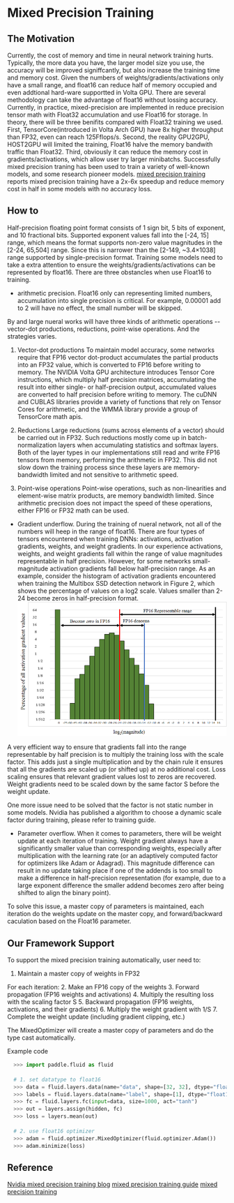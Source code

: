 # Mixed Precision Training

## The Motivation
Currently, the cost of memory and time in neural network training hurts. Typically, the more data you have, the larger model size you use, the accuracy will be improved signiffcantly, but also increase the training time and memory cost. Given the numbers of weights/gradients/activations only have a small range, and float16 can reduce half of memory occupied and even addtional hard-ware supportted in Volta GPU. There are several methodology can take the advantage of float16 without lossing accuracy. 
Currently, in practice, mixed-precision are implemented in reduce precision tensor math with Float32 accumulation and use Float16 for storage. 
In theory, there will be three benifits compared with Float32 training we used. First, TensorCore(introduced in Volta Arch GPU) have 8x higher throughput than FP32, even can reach 125Fflops/s. Second,  the reality GPU2GPU, HOST2GPU will limited the training, Float16 halve the memory bandwith traffic than Float32. Third, obviously it can reduce the memory cost in gradients/activations, which allow user try larger minibatchs.
Successfully mixed precision traning has been used to train a variety of well-known models, and some research pioneer models. [mixed precision training](https://arxiv.org/pdf/1710.03740.pdf) reports mixed precision training have a 2x-6x speedup and reduce memory cost in half in some models with no accuracy loss.

## How to
Half-precision floating point format consists of 1 sign bit, 5 bits of exponent, and 10 fractional bits. Supported exponent values fall into the [-24, 15] range, which means the format supports non-zero value magnitudes in the [2-24, 65,504] range. Since this is narrower than the [2-149, ~3.4×1038] range supported by single-precision format. Training some models need to take a extra attention to ensure the weights/gradients/activations can be represented by float16.
There are three obstancles when use Float16 to training. 

- arithmetic precision.
Float16 only can representing limited numbers, accumulation into single precision is critical. For example, 0.00001 add to 2 will have no effect, the small number will be skipped.

By and large nueral works will have three kinds of arithmetic operations -- vector-dot productions, reductions, point-wise operations. And the strategies varies.

1. Vector-dot productions
To maintain model accuracy, some networks require that FP16 vector dot-product accumulates the partial products into an FP32 value, which is converted to FP16 before writing to memory.
The NVIDIA Volta GPU architecture introduces Tensor Core instructions, which multiply half precision matrices, accumulating the result into either single- or half-precision output, accumulated values are converted to half precision before writing to memory. The cuDNN and CUBLAS libraries provide a variety of functions that rely on Tensor Cores for arithmetic, and the WMMA library provide a group of TensorCore math apis. 

2. Reductions
Large reductions (sums across elements of a vector) should be carried out in FP32. Such reductions mostly come up in batch-normalization layers when accumulating statistics and softmax layers. Both of the layer types in our implementations still read and write FP16 tensors from memory, performing the arithmetic in FP32. This did not slow down the training process since these layers are memory-bandwidth limited and not sensitive to arithmetic speed.

3. Point-wise operations
Point-wise operations, such as non-linearities and element-wise matrix products, are memory bandwidth limited. Since arithmetic precision does not impact the speed of these operations, either FP16 or FP32 math can be used.

- Gradient underflow.
During the training of nueral network, not all of the numbers will heep in the range of float16. There are four types of tensors encountered when training DNNs: activations, activation gradients, weights, and weight gradients. In our experience activations, weights, and weight gradients fall within the range of value magnitudes representable in half precision. However, for some networks small-magnitude activation gradients fall below half-precision range. As an example, consider the histogram of activation gradients encountered when training the Multibox SSD detection network in Figure 2, which shows the percentage of values on a log2 scale. Values smaller than 2-24 become zeros in half-precision format.
![](images/ssd_ag_log_histo_coarse.png)

A very efficient way to ensure that gradients fall into the range representable by half precision is to multiply the training loss with the scale factor. This adds just a single multiplication and by the chain rule it ensures that all the gradients are scaled up (or shifted up) at no additional cost. Loss scaling ensures that relevant gradient values lost to zeros are recovered. Weight gradients need to be scaled down by the same factor S before the weight update.

One more issue need to be solved that the factor is not static number in some models. Nvidia has published a algorithm to choose a dynamic scale factor during training, please refer to training guide.

- Parameter overflow.
When it comes to parameters, there will be weight update at each iteration of training. Weight gradient always have a significantly smaller value than corresponding weights, especially after multiplication with the learning rate (or an adaptively computed factor for optimizers like Adam or Adagrad).  This magnitude difference can result in no update taking place if one of the addends is too small to make a difference in half-precision representation (for example, due to a large exponent difference the smaller addend becomes zero after being shifted to align the binary point).

To solve this issue, a master copy of parameters is maintained, each iteration do the weights update on the master copy, and forward/backward caculation based on the Float16 parameter.

## Our Framework Support
To support the mixed precision training automatically, user need to:

1. Maintain a master copy of weights in FP32

For each iteration:
2. Make an FP16 copy of the weights
3. Forward propagation (FP16 weights and activations)
4. Multiply the resulting loss with the scaling factor S
5. Backward propagation (FP16 weights, activations, and their gradients)
6. Multiply the weight gradient with 1/S
7. Complete the weight update (including gradient clipping, etc.)

The MixedOptimizer will create a master copy of parameters and do the type cast automatically.

Example code 

```python
  >>> import paddle.fluid as fluid

  # 1. set datatype to float16
  >>> data = fluid.layers.data(name="data", shape=[32, 32], dtype="float16") # set the type to float16
  >>> labels = fluid.layers.data(name="label", shape=[1], dtype="float16") # set the type to float16
  >>> fc = fluid.layers.fc(input=data, size=1000, act="tanh")
  >>> out = layers.assign(hidden, fc)
  >>> loss = layers.mean(out)

  # 2. use float16 optimizer
  >>> adam = fluid.optimizer.MixedOptimizer(fluid.optimizer.Adam())
  >>> adam.minimize(loss)

```

## Reference
[Nvidia mixed precision training blog](https://devblogs.nvidia.com/mixed-precision-training-deep-neural-networks/)
[mixed precision training guide](https://docs.nvidia.com/deeplearning/sdk/mixed-precision-training/index.html)
[mixed precision training](https://arxiv.org/pdf/1710.03740.pdf)
